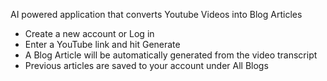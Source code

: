 AI powered application that converts Youtube Videos into Blog Articles

- Create a new account or Log in
- Enter a YouTube link and hit Generate
- A Blog Article will be automatically generated from the video transcript
- Previous articles are saved to your account under All Blogs 
